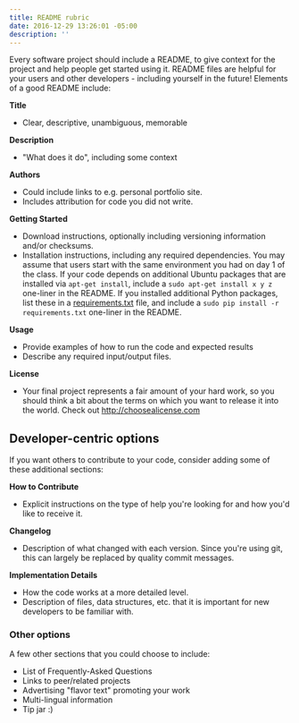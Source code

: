```yaml
---
title: README rubric
date: 2016-12-29 13:26:01 -05:00
description: ''
---
```


Every software project should include a README, to give context for the
project and help people get started using it. README files are helpful for
your users and other developers - including yourself in the future! Elements
of a good README include:

**Title**

* Clear, descriptive, unambiguous, memorable

**Description**

* "What does it do", including some context

**Authors**

* Could include links to e.g. personal portfolio site.
* Includes attribution for code you did not write.

**Getting Started**

* Download instructions, optionally including versioning information and/or checksums.
* Installation instructions, including any required dependencies. You may assume that users start with the same environment you had on day 1 of the class. If your code depends on additional Ubuntu packages that are installed via `apt-get install`, include a `sudo apt-get install x y z` one-liner in the README. If you installed additional Python packages, list these in a [requirements.txt](https://pip.pypa.io/en/stable/user_guide/#requirements-files) file, and include a `sudo pip install -r requirements.txt` one-liner in the README.

**Usage**

* Provide examples of how to run the code and expected results
* Describe any required input/output files.

**License**

* Your final project represents a fair amount of your hard work, so you should think a bit about the terms on which you want to release it into the world. Check out <http://choosealicense.com>

## Developer-centric options

If you want others to contribute to your code, consider adding some of these
additional sections:

**How to Contribute**

* Explicit instructions on the type of help you're looking for and how you'd like to receive it.

**Changelog**

* Description of what changed with each version. Since you're using git, this can largely be replaced by quality commit messages.

**Implementation Details**

* How the code works at a more detailed level.
* Description of files, data structures, etc. that it is important for new developers to be familiar with.

### Other options

A few other sections that you could choose to include:

* List of Frequently-Asked Questions
* Links to peer/related projects
* Advertising "flavor text" promoting your work
* Multi-lingual information
* Tip jar :)
